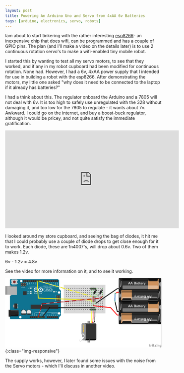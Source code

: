 ```yaml
---
layout: post
title: Powering An Arduino Uno and Servo from 4xAA 6v Batteries
tags: [arduino, electronics, servo, robots]
---
```

Iam about to start tinkering with the rather interesting [esp8266](http://esp8266.co.uk/)- an inexpensive chip that does wifi, can be programmed and has a couple of GPIO pins. The plan (and I'll make a video on the details later) is to use 2 continuous rotation servo's to make a wifi-enabled tiny mobile robot.

I started this by wanting to test all my servo motors, to see that they worked, and if any in my robot cupboard had been modified for continuous rotation. None had. However, I had a 6v, 4xAA power supply that I intended for use in building a robot with the esp8266.  After demonstrating the motors, my little one asked "why does it need to be connected to the laptop if it already has batteries?"

I had a think about this. The regulator onboard the Arduino and a 7805 will not deal with 6v. It is too high to safely use unregulated with the 328 without damaging it, and too low for the 7805 to regulate - it wants about 7v. Awkward. I could go on the internet, and buy a boost-buck regulator, although it would be pricey, and not quite satisfy the immediate gratification.

<div class="embed-responsive embed-responsive-16by9">
<iframe width="560" height="315" src="https://www.youtube.com/embed/GdwwRB3dKKE?rel=0" frameborder="0" allowfullscreen="True"></iframe>
</div>

I looked around my store cupboard, and seeing the bag of diodes, it hit me that I could probably use a couple of diode drops to get close enough for it to work. Each diode, these are 1n4007's, will drop about 0.6v. Two of them makes 1.2v.

6v - 1.2v = 4.8v

See the video for more information on it, and to see it working.

![Arduino with AA batteries](/galleries/2015-04-04-powering-arduino-uno-from-4xaa-batteries/arduino4xAA6v_bb_small.png){:class="img-responsive"}

The supply works, however, I later found some issues with the noise from the Servo motors - which I'll discuss in another video.
